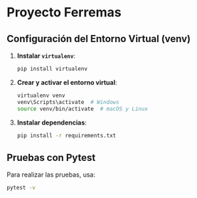 # Proyecto Ferremas

## Configuración del Entorno Virtual (venv)

1. **Instalar `virtualenv`**:
    ```sh
    pip install virtualenv
    ```

2. **Crear y activar el entorno virtual**:
    ```sh
    virtualenv venv
    venv\Scripts\activate  # Windows
    source venv/bin/activate  # macOS y Linux
    ```

3. **Instalar dependencias**:
    ```sh
    pip install -r requirements.txt
    ```
## Pruebas con Pytest

Para realizar las pruebas, usa:
```sh
pytest -v
```
